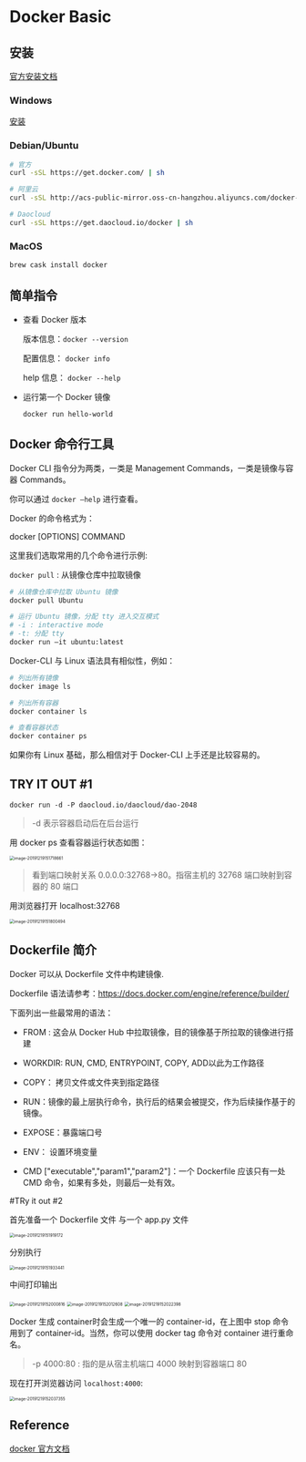 # Docker Basic 

## 安装

[官方安装文档](https://docs.docker.com/install/)

### Windows

[安装](https://www.runoob.com/docker/windows-docker-install.html)

### Debian/Ubuntu

```sh
# 官方
curl -sSL https://get.docker.com/ | sh

# 阿里云
curl -sSL http://acs-public-mirror.oss-cn-hangzhou.aliyuncs.com/docker-engine/internet | sh -

# Daocloud
curl -sSL https://get.daocloud.io/docker | sh
```

### MacOS

```sh
brew cask install docker
```





## 简单指令

- 查看 Docker 版本

  版本信息：`docker --version`

  配置信息： `docker info`

  help 信息： `docker --help`

- 运行第一个 Docker 镜像

  `docker run hello-world`

## Docker 命令行工具

Docker CLI 指令分为两类，一类是 Management Commands，一类是镜像与容器 Commands。

你可以通过 `docker –help` 进行查看。

Docker 的命令格式为：

docker [OPTIONS] COMMAND

这里我们选取常用的几个命令进行示例:

`docker pull` :  从镜像仓库中拉取镜像

```sh
# 从镜像仓库中拉取 Ubuntu 镜像
docker pull Ubuntu

# 运行 Ubuntu 镜像，分配 tty 进入交互模式
# -i : interactive mode 
# -t: 分配 tty 
docker run –it ubuntu:latest
```

Docker-CLI 与 Linux 语法具有相似性，例如：

```sh
# 列出所有镜像
docker image ls 

# 列出所有容器
docker container ls

# 查看容器状态
docker container ps 
```

如果你有 Linux 基础，那么相信对于 Docker-CLI 上手还是比较容易的。



## TRY IT OUT #1

`docker run -d -P daocloud.io/daocloud/dao-2048`

> -d 表示容器启动后在后台运行

用 docker ps 查看容器运行状态如图：

<img src="https://blog-1252790741.cos.ap-shanghai.myqcloud.com/imgs/071731.png" alt="image-20191219151718661" style="zoom:50%;" />

> 看到端口映射关系 0.0.0.0:32768->80。指宿主机的 32768 端口映射到容器的 80 端口

用浏览器打开 localhost:32768

<img src="https://blog-1252790741.cos.ap-shanghai.myqcloud.com/imgs/071802.png" alt="image-20191219151800494" style="zoom:50%;" />



## Dockerfile 简介

Docker 可以从 Dockerfile 文件中构建镜像.

Dockerfile 语法请参考：https://docs.docker.com/engine/reference/builder/

下面列出一些最常用的语法：

- FROM : 这会从 Docker Hub 中拉取镜像，目的镜像基于所拉取的镜像进行搭建

- WORKDIR: RUN, CMD, ENTRYPOINT, COPY, ADD以此为工作路径

- COPY： 拷贝文件或文件夹到指定路径

- RUN：镜像的最上层执行命令，执行后的结果会被提交，作为后续操作基于的镜像。

- EXPOSE：暴露端口号

- ENV： 设置环境变量 

- CMD ["executable","param1","param2"]：一个 Dockerfile 应该只有一处 CMD 命令，如果有多处，则最后一处有效。

#TRy it out #2

首先准备一个 Dockerfile 文件 与一个 app.py 文件

<img src="https://blog-1252790741.cos.ap-shanghai.myqcloud.com/imgs/071920.png" alt="image-20191219151919172" style="zoom:50%;" />

分别执行

<img src="https://blog-1252790741.cos.ap-shanghai.myqcloud.com/imgs/071936.png" alt="image-20191219151933441" style="zoom:50%;" />

中间打印输出

<img src="https://blog-1252790741.cos.ap-shanghai.myqcloud.com/imgs/072002.png" alt="image-20191219152000816" style="zoom:50%;" />

<img src="https://blog-1252790741.cos.ap-shanghai.myqcloud.com/imgs/072016.png" alt="image-20191219152012608" style="zoom:50%;" />

<img src="https://blog-1252790741.cos.ap-shanghai.myqcloud.com/imgs/072024.png" alt="image-20191219152022398" style="zoom:50%;" />

Docker 生成 container时会生成一个唯一的 container-id，在上图中 stop 命令用到了 container-id。当然，你可以使用 docker tag 命令对 container 进行重命名。

>  -p 4000:80 : 指的是从宿主机端口 4000 映射到容器端口 80  

现在打开浏览器访问 `localhost:4000`:

<img src="https://blog-1252790741.cos.ap-shanghai.myqcloud.com/imgs/072039.png" alt="image-20191219152037355" style="zoom:50%;" />

## Reference

[docker 官方文档](https://docs.docker.com/)